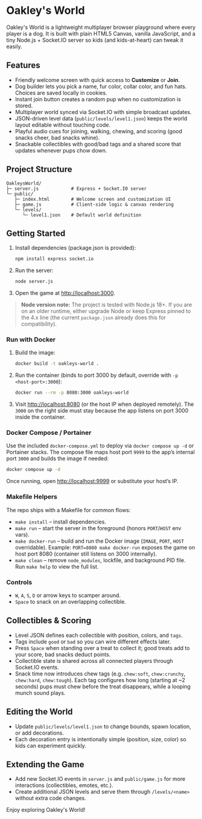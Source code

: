 # Oakley's World

Oakley's World is a lightweight multiplayer browser playground where every player is a dog. It is built with plain HTML5 Canvas, vanilla JavaScript, and a tiny Node.js + Socket.IO server so kids (and kids-at-heart) can tweak it easily.

## Features
- Friendly welcome screen with quick access to **Customize** or **Join**.
- Dog builder lets you pick a name, fur color, collar color, and fun hats. Choices are saved locally in cookies.
- Instant join button creates a random pup when no customization is stored.
- Multiplayer world synced via Socket.IO with simple broadcast updates.
- JSON-driven level data (`public/levels/level1.json`) keeps the world layout editable without touching code.
- Playful audio cues for joining, walking, chewing, and scoring (good snacks cheer, bad snacks whine).
- Snackable collectibles with good/bad tags and a shared score that updates whenever pups chow down.

## Project Structure
```
OakleysWorld/
├─ server.js            # Express + Socket.IO server
└─ public/
   ├─ index.html        # Welcome screen and customization UI
   ├─ game.js           # Client-side logic & canvas rendering
   └─ levels/
      └─ level1.json    # Default world definition
```

## Getting Started
1. Install dependencies (package.json is provided):
   ```bash
   npm install express socket.io
   ```
2. Run the server:
   ```bash
   node server.js
   ```
3. Open the game at [http://localhost:3000](http://localhost:3000).

> **Node version note:** The project is tested with Node.js 18+. If you are on an older runtime, either upgrade Node or keep Express pinned to the 4.x line (the current `package.json` already does this for compatibility).

### Run with Docker
1. Build the image:
   ```bash
   docker build -t oakleys-world .
   ```
2. Run the container (binds to port 3000 by default, override with `-p <host-port>:3000`):
   ```bash
   docker run --rm -p 8080:3000 oakleys-world
   ```
3. Visit [http://localhost:8080](http://localhost:8080) (or the host IP when deployed remotely). The `3000` on the right side must stay because the app listens on port 3000 inside the container.

### Docker Compose / Portainer
Use the included `docker-compose.yml` to deploy via `docker compose up -d` or Portainer stacks. The compose file maps host port `9999` to the app’s internal port `3000` and builds the image if needed:
```bash
docker compose up -d
```
Once running, open [http://localhost:9999](http://localhost:9999) or substitute your host’s IP.

### Makefile Helpers
The repo ships with a Makefile for common flows:
- `make install` – install dependencies.
- `make run` – start the server in the foreground (honors `PORT`/`HOST` env vars).
- `make docker-run` – build and run the Docker image (`IMAGE`, `PORT`, `HOST` overridable). Example: `PORT=8080 make docker-run` exposes the game on host port 8080 (container still listens on 3000 internally).
- `make clean` – remove `node_modules`, lockfile, and background PID file.
Run `make help` to view the full list.

### Controls
- `W`, `A`, `S`, `D` or arrow keys to scamper around.
- `Space` to snack on an overlapping collectible.

## Collectibles & Scoring
- Level JSON defines each collectible with position, colors, and `tags`.
- Tags include `good` or `bad` so you can wire different effects later.
- Press `Space` when standing over a treat to collect it; good treats add to your score, bad snacks deduct points.
- Collectible state is shared across all connected players through Socket.IO events.
- Snack time now introduces chew tags (e.g. `chew:soft`, `chew:crunchy`, `chew:hard`, `chew:tough`). Each tag configures how long (starting at ~2 seconds) pups must chew before the treat disappears, while a looping munch sound plays.

## Editing the World
- Update `public/levels/level1.json` to change bounds, spawn location, or add decorations.
- Each decoration entry is intentionally simple (position, size, color) so kids can experiment quickly.

## Extending the Game
- Add new Socket.IO events in `server.js` and `public/game.js` for more interactions (collectibles, emotes, etc.).
- Create additional JSON levels and serve them through `/levels/<name>` without extra code changes.

Enjoy exploring Oakley's World!
